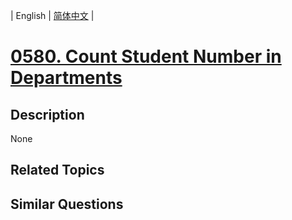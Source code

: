 
| English | [简体中文](README.md) |
# [0580. Count Student Number in Departments](https://leetcode-cn.com/problems/count-student-number-in-departments/)
## Description
None
## Related Topics

## Similar Questions

